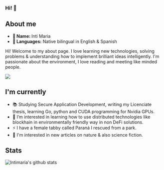 ### Hi! 👋
<!--
**Intimaria/Intimaria** is a ✨ _special_ ✨ repository because its `README.md` (this file) appears on your GitHub profile.
<img src="https://thumbs.gfycat.com/AcrobaticMatureGazelle.webp" alt="computer" width="80"> 
<img src="https://thumbs.gfycat.com/ScaryCreamyGlobefish.webp" alt="computer" width="80"> 
<img src="https://25.media.tumblr.com/9fc677259c763c527376de15c84291c2/tumblr_mx585u8qtV1sedjuto1_500.gif" alt="computer" width="80">
<img src="https://cdn.wallpapersafari.com/61/37/dhNbK0.gif" align="right" width="300">


Here are some ideas to get you started:

- 👯 I’m looking to collaborate on ...
- 🤔 I’m looking for help with ...
- 💬 Ask me about ...
- 📫 How to reach me: ...
- 😄 Pronouns: ...
- ⚡ Fun fact: ...
-->

<h2>About me </h2>

<div >
<ul>
  <li><b>👤 Name: </b> Inti Maria</li>
  <li><b>📣 Languages:</b> Native bilingual in English & Spanish</li>
</ul>

<p>Hi! Welcome to my about page. I love learning new technologies, solving problems & understanding how to implement brilliant ideas intelligently. I'm passionate about the environment, I love reading and meeting like minded people.
</p>

</div>

<img src="https://img.shields.io/badge/mariainti_%20-%231DA1F2.svg?&style=for-the-badge&logo=Twitter&logoColor=white">

<h2>I'm currently</h2>

- 📚 Studying Secure Application Development, writing my Licenciate thesis, learning Go, python and CUDA programming for Nvidia GPUs. 
- 🤔 I’m interested in learning how to use distributed technologies like blockhain in environmentally friendly way in non DeFi solutions.
- ⚡ I have a female tabby called Paraná I rescued from a park. 
- 🦄 I'm interested in new articles on nature & also science fiction.

<h2>Stats</h2>

![Intimaria's github stats](https://github-readme-stats.vercel.app/api?username=Intimaria&show_icons=true&theme=radical)



